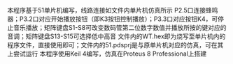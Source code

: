 本程序基于51单片机编写，线路连接如文件内单片机仿真所示
P2.5口连接蜂鸣器；P3.2口对应开始播放按钮（即K3按钮控制播放）；P3.3口对应按钮K4，可停止音乐播放；矩阵键盘S1-S8可改变数码管第二位数字数值并播放所按的键对应的音调；矩阵键盘S13-S15可选择低中高音
文件内的WT.hex即为烧写至单片机内的程序文件，直接使用即可；文件内的51.pdsprj是与原单片机对应的仿真，可在其上尝试运行
本程序使用Keil 4编写，仿真在Proteus 8 Professional上搭建
